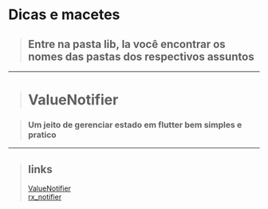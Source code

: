 # Dicas e macetes

>## Entre na pasta lib, la você encontrar os nomes das pastas dos respectivos assuntos
<hr>

># ValueNotifier

>### Um jeito de gerenciar estado em flutter bem simples e pratico

<hr>

>## links
><a href="https://api.flutter.dev/flutter/foundation/ValueNotifier-class.html">ValueNotifier</a><br>
><a href="https://pub.dev/packages/rx_notifier/install">rx_notifier</a>

